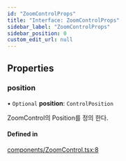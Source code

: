 ```yaml
---
id: "ZoomControlProps"
title: "Interface: ZoomControlProps"
sidebar_label: "ZoomControlProps"
sidebar_position: 0
custom_edit_url: null
---
```


## Properties

### position

• `Optional` **position**: `ControlPosition`

ZoomControl의 Position를 정의 한다.

#### Defined in

[components/ZoomControl.tsx:8](https://github.com/JaeSeoKim/react-kakao-maps/blob/66f59fe/src/components/ZoomControl.tsx#L8)
